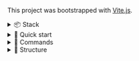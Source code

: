 This project was bootstrapped with [Vite.js](https://vitejs.dev).

<details>
<summary>📦 Stack</summary>

## 📦 Stack

-   [React.js](https://reactjs.org) - UI library
-   [Typescript](https://www.typescriptlang.org) - Static type checker
-   [Vite](https://vitejs.dev/) - Bundler
-   [Tanstack Router](https://tanstack.com/router/latest/docs/framework/react/overview) - Routing (file-based)
-   [@svg-use](https://github.com/fpapado/svg-use) - icon management tool
-   [Eslint](https://eslint.org/) - Code linter
-   [Prettier](https://prettier.io/) - Code formatter
-   [Husky](https://typicode.github.io/husky/) - commands execution handler on git events
-   [CLSX](https://github.com/lukeed/clsx) - classNames management tool
  
</details>


<details >
<summary>🚀 Quick start</summary>

##  🚀 Quick start

1. Install [Node.js](https://nodejs.org);
    > Require [Node.js](https://nodejs.org) version >=22.0.0
2. Install the NPM dependencies by running `npm ci`;
3. If you want to serve the application with base public path on your server, you should create `.env.production.local` and add the variable `VITE_BASE_PUBLIC_PATH="/foo"`.
</details>

<details >
<summary> 🤖 Commands</summary>

## 🤖 Commands

-   Run the local dev server at `localhost:3000`:
    ```
    npm run dev
    ```
-   Build your production site to `./dist/`:
    ```
    npm run build
    ```
-   Preview your build locally, before deploying at `localhost:4173`:
    ```
    npm run preview
    ```
-   Check your JavaScript/TypeScript for errors and warnings:
    ```
    npm run lint:eslint
    ```
-   Check your CSS for errors and warnings:
    ```
    npm run lint:stylelint
    ```
-   Check your code formatting:
    ```
    npm run lint:prettier
    ```
-   Fix your code formatting:
    ```
    npm run lint:prettier:fix
    ```
-   Check your code all together:
    ```
    npm run lint
    ```
-   Install husky:
    ```bash
    npm run prepare
    ```

</details>

<details>
<summary> 🧶 Structure</summary>

## 🧶 Structure

### API requests

API requests are created globally in the root of the project to be used inside API hooks. API request are not directly called in project, only in hooks.

API requests should be located inside `src/api` folder. 

API requests are performed with some library like `ky`, `axios` etc. Based on the library, `src/api` folder should contain the appropriate file `ky.ts` or `axios.ts`. This file should contain all instances for all origins.

Example:
```ts
// ky.ts

export const http = ky.create(...);
export const formsHttp = http.extend(...);
```

API requests should:
- be separated to files based on request origin `<originName>Http` -> `<originName>.ts`
  - Example: `formsHttp` -> `forms.ts`
- contain the requests to only the origin it is named for:
  ```ts
  // src/api/forms.ts

  // ✅ Allowed:
  import { formsHttp } from './ky';


  // ❌ Not allowed:
  import { formsHttp, dashboardHttp } from './ky'
  ```

#### API queryClient options

When Tanstack Query is used, queryClient entity is created once on project start, and is used within all the application. By setting it in global aoi folder, we will be able to use it wherever needed in the app.

The query client configuration file should be located at `src/api/queryClient.ts` and include configuration as follows as bare minimum:
```ts
import { QueryClient } from '@tanstack/react-query';

export const queryClient = new QueryClient({
    defaultOptions: {
        queries: {
            refetchOnWindowFocus: false,
            retry: 1,
        },
        mutations: {
            retry: 1,
        },
    },
});
```

This configuration should be passed to `<QueryClientProvider />` in `src/main.tsx` file.

>NOTE: This configuration as allowed to be used wherever using `useQueryClient` hook is not allowed:
>- routes loaders
>- functions may include api logic (setting query data etc.)


### Icons

Icons should be located at `src/icons` folder.

Every icon should:
- Have lowercase name with kebab case formatting (example: `profile.svg` or `airplane-landing.svg`)
  
Prerequisites:
- Compress exported SVG with [SVGOMG](https://jakearchibald.github.io/svgomg/) tool

### Contexts

Contexts are optional for the root of the project and components among all the project.

No matter, where the contexts will appear, they should:
- Have separate `contexts` folder inside the folder where the hooks will be used
  - Global contexts will be used in all the project, should be located at `src/contexts` folder. NOTE: Any component is allowed to call such contexts.
  - If context will be used inside single component exclusively, you should create `contexts` folder inside the component folder. Example: `src/components/ArticleCard/contexts`. NOTE: such contexts are not allowed to be used outside of the component scope where the hooks folder were created. If such case appears, then you should move the hook(s) into global hooks folder. The child components (`src/components/ArticleCard/components/*`) only are allowed to use the context inside

Each context should:
- Be created inside the `contexts` folder
- Have pascal case name, ending with `<contextName>Context` (example: `AuthContext.tsx`)
- NOTE: The context file name should match the context name inside the file

``` ts
// src/contexts/AuthContext.tsx

const AuthContext = createContext(...);
```

### Stores

Stores are optional for the root of the project. Current rules are applied for `zustand` stores

Stores are allowed to use in all the project.

Stores should:
- Have separate root `src/stores` folder

Each store should:
- Have camel case name, ending with `<storeName>Store` (example: `authStore.tsx`)
- NOTE: The store file name should match the store hook name name inside the file
  - `<storeName>Store.ts` -> `use<StoreName>Store.ts`

``` ts
// src/stores/authStore.ts

export const useAuthStore = create(...)
```

### Hooks

Hooks are optional for the root of the project and components among all the project.

No matter, where the hooks will appear, they should:
- Have separate `hooks` folder inside the folder where the hooks will be used
  - Global hooks will be used in all the project, should be located at `src/hooks` folder
  - If hook will be used inside single component exclusively, you should create `hooks` folder inside the component folder. Example: `src/components/ArticleCard/hooks`. NOTE: such hooks are not allowed to be used outside of the component scope where the hooks folder were created. If such case appears, then you should move the hook(s) into global hooks folder

Each hook should:
- Be created inside the `hooks` folder
- Have camel case name, starting with `use` (example: `useHavePermissions.ts`)
- NOTE: The hook file name should match the hook name inside the file

``` ts
// src/hooks/useHavePermissions.ts 

export const useHavePermissions = () => {...}
```

#### API hooks

Because of using Tanstack query, and its hooks mechanic, following the TkDodo's recommendations, all API requests should be inside custom hooks that call `useQuery` and `useMutation` hooks. API requests were described in the relevant section above.

API hooks should be located inside `src/hooks/api` folder. 

API hooks should:
- be named for the api file. `<apiFile>.ts` -> `use<ApiFile>Api.ts`
  - Example: `forms.ts` -> `useFormsApi.ts`
- contain all hooks for every function declared in the api requests file

Single API hook should:
- be named for the api request function. `<requestName>` -> `use<RequestName>`
  - Example: `submitForm` -> `useSubmitForm`

#### Query hooks

Query hooks can have the parameters to be passed like pagination, search params etc. These parameters should be passed into hooks as arguments. Recommended to pass the arguments as list of arguments, not as the object.

Example:
```ts
export const useGetBooks = (search: string) => {
    return useQuery({
        queryKey: ['books', search]
        // ...
    })
}

export const useGetBooksByAuthorName = (authorName: string, search: string) => {
    return useQuery({
        queryKey: ['books', authorName, search]
        // ...
    })
}
```

##### Query Keys

It is also recommended to manage query keys in appropriate way to use them inside project.

First things first, you should create the constant that includes queryKeys:
```ts
// src/hooks/api/useBooksApi.ts

export const FORMS_API_KEYS = {
    getAllBooks() {
        return {
            queryKey: ['books']
        }
    },
    getBooks(search: string) {
        return {
            queryKey: ['books', search]
        }
    }
    // ...
}
```

>NOTE: Query keys contacts are allowed to be used in all the project to make invalidations and prefetched possible on a lot of events occur by user activities.

And apply this in:
- Query hooks:
  ```ts
  export const useGetBooks = (search: string) => {
    return useQuery({
        ...FORMS_API_KEYS.getBooks(search)
        // ...
    })
  }   
  ```
- Query options:
  ```ts
  export const getBooksQueryOptions = (search: string) => {
    return queryOption({
        ...FORMS_API_KEYS.getBooks(search)
        // ...
    });
  }

  export const useGetBooks = (search: string) => {
    return getBooksQueryOptions(search);
  }  
  ```
- Query invalidations:
  ```ts
  import { FORMS_API_KEYS } from '@/api/books';

  queryClient.invalidateQueries({
    queryKey: FORMS_API_KEYS.getAllBooks().queryKey
  })
  ```
- Query prefetches:
  ```ts
  import { FORMS_API_KEYS } from '@/api/books';

  queryClient.prefetchQuery({
     queryKey: FORMS_API_KEYS.getAllBooks().queryKey
  })

  // or

  queryClient.getQueryData({
     queryKey: FORMS_API_KEYS.getAllBooks().queryKey
  })
  ```

#### Mutation hooks

Mutation hooks from `useMutation` return the callable function as result, so no need to pass the arguments into hook call. But everything can happen to pass initial arguments into hook body directly for query client logic or whatever.

```ts
// src/api/books.ts

export const addBookToFavorites = (bookId: string) => {...}

// src/hooks/api/useBooksApi.ts

import { addBookToFavorites } from '@/api/books';

export const useAddBookToFavorites = () => {
    return useMutation({
        mutationFn: addBookToFavorites
        // ...
    })
}

// somewhere
import { useAddBookToFavorites } from '@/hooks/api/useBooksApi';

// ...

const { mutate: addBookToFavorites } = useAddBookToFavorites();

// ...

addBookToFavorites(bookId, {...})

```

### Utility functions

Utility functions are optional for the root of the project and components among all the project.

No matter, where the utils will appear, they should:
- Have separate `utils` folder inside the folder where the utils will be used
  - Global utils will be used in all the project, should be located at `src/utils` folder
  - If util will be used inside single component exclusively, you should create `utils` folder inside the component folder. Example: `src/components/ArticleCard/utils`. NOTE: such utils are not allowed to be used outside of the component scope where the utils folder were created. If such case appears, then you should move the util(s) into global utils folder

Each util should:
- Be created inside the `utils` folder
- Have camel case name (example: `getHasPermissions.ts`)
- NOTE: The util file name should match the util name inside the file
- (Optional): Unit tests can be written for the util
  - `<utilName>.ts` -> `<utilName>.test.ts`
  
``` ts
//getHasPermissions.ts

export const getHasPermissions = () => {...}
```

>NOTE: There is also the another type of utils - sort of primitive which are 100% sure they return predictable result and no need in tests, so these utils should be located at `.../utils/common.ts`

### Constants

Constants are optional for the root of the project and components among all the project.

There are 2 types of constants to use:
- Regular constants (`constants.ts`)
- Schemas constants (`schemas.ts`)

The rules described below are applied for both of them.
The only difference is:
- `constants.ts` - for regular constants like time tokens, regexps etc.
- `schemas.ts` - for `zod` schemas will be used in other schemas in all the project

No matter, where the constants will appear, they should:
- Have separate `constants.ts` file inside the folder where the constants will be created
  - Global constants will be used in all the project, should be located at `src/constants.ts` file
  - If constants will be used inside single component exclusively, you should create `utils` folder inside the component folder. Example: `src/components/ArticleCard/constants.ts`. 
   >NOTE: such constants are not allowed to be used outside of the component scope where the constants file were created. If such case appears, then you should move the constants(s) into global constants file

#### Schemas

One more thing should be applied to schemas:
- Each schema should have camel case name with ending `<schemaName>Schema`.
```ts
export const signUpSchema = ...
```

### Types

Types are optional for the root of the project and components among all the project.

The root project types should include:
- Generic global types
- Global primitive types for several components

The components types should include:
- Component props
- Components props partitions

### Styles

Styles are optional for the root of the project and components among all the project.

The global styles are located inside `src/styles` folder
This folder should include:
- `index.css` - root project styles (incl. imports of other root style files described below)
- `reset.css` - predefined browsers styles reset file
- `variables.css` - (optional) global variables file. This file can be created if there are a lot of variables to create and manage them easily. In case of ~25 variables they can still be maintained in `index.css`. 
- `fonts.css` - (optional) global fonts to be implemented through `@font-face` directive.

### Components
Components should be located at:
- `src/ui`
  - basic primitive components (Example: buttons, typography, wrappers etc.)
  - do not have complex logic (complex hooks, contexts)
  - can NOT use `src/components` components inside
- `src/components` 
  - complex components use `src/ui` components inside as building blocks
  - Can have any types of hooks, contexts inside


#### Anatomy

The component should:
- Have separate folder
- Have pascal case name (example: `Button` or `ArticleCard`)
- Have default export of the component itself

The component folder should contain:
- `<ComponentName>.tsx` - the component JSX
- `<ComponentName>.module.css` - the styles of component file (optional)
- `index.ts` the entry point file for exporting required modules from component
  
```ts
export * from './<ComponentName>';
export { default } from './<ComponentName>';
// ... if needed, may export types and/or constants
```

> NOTE: If component ha to haves hooks/utils/constants/contexts, take a look at relevant chapters above.

### Modules

Modules are core blocks are used for routing. Router entries render modules only. It is not allowed to pass the components from `src/components` or `src/ui`.

Modules are located at `src/modules` folder.

Modules represent pages we should display within router. Modules hierarchy may also represent the routes subrouting.

Every module should:
- be named for the route it represent:
  - `http://localhost:3000/about` -> `src/modules/About`
- have the same architecture as `src/components` or `src/ui` as described above
- have no props
- module name should match the module component name:
  ```ts
  // src/modules/About/About.tsx

  export const About: React.FC = () => {...}
  ```
  
Modules are allowed:
- to use `src/components` and/or `src/ui` components inside
- to have owb hooks
- to have own constants/schemas/styles
- to have own sub-components (`src/modules/About/components/...`)
- to use its sub-modules inside if it is not a sub-route

#### Submodules

Submodules are the modules inside the some module (`src/modules/About/components/...`).

Submodules may have everything regular modules can have and do, but they can be used in two ways:
- as sub-component for the rot module
  - but it is already not allowed to be used as sub-route
- as sub-route:
  - `src/modules/About/components/Settings` -> `http://localhost:3000/about/settings`

### Routing

Tanstack Router is used as main router utility with file-based routing functionality.

Routes are located at `src/routes` folder.

#### `__root.tsx` file

Thi file is used to set up the initial router with global component and parameters.

Root file may include:
- Devtools
- Global context providers
- 404 page set up

#### File-based routing

All files and folders inside `src/routes` folder are represented as client routes by the file name:
```
src/routes/index.tsx -> http://localhost:3000/
src/routes/about.tsx -> http://localhost:3000/about/
src/routes/about/settings.tsx -> http://localhost:3000/about/settings
``` 

Folders cam include the subroutes and index route:
```
src/routes/about/index.tsx -> http://localhost:3000/about/
src/routes/about/settings.tsx -> http://localhost:3000/about/settings
``` 

Routes can be lazy-loaded or not.

Lazy-loaded routes can:
- render the module dynamically when the route is called
- include pending components
- include error component
- include 404 component

Regular route can:
- everything lazy-loaded routes can
- validate search parameters
- perform prefetches with loader
- perform actions before loader executes

>NOTE: regular routes have more memory load, so if no need in search parameters load or prefetch, plea use lazy routes.

Route have different file naming convection inside `src/routes` folder:

Routes should:
- be named with kebab-case lowercase (`src/routes/<route-name>.tsx`)
- If lazy - add `.lazy` before `.tsx` (`src/routes/<route-name>.lazy.tsx`)
- have no props
- have route module name matched to route name but pascal-case ending with `<ModuleName>Page`:
  ```ts
  // src/routes/about.tsx

  import About from '@/modules/about';

  const AboutPage = createLazyFileRoute('/about')({
    component: About
  }) 
  ```

#### Mixing route types

There is possibility to have route mixing between lazy and regular.

We are able to split the logic this way:
- Regular route
  - validate search parameters
  - perform prefetches with loader
  - perform actions before loader executes
- Lazy route
  - render the module dynamically when the route is called
  
In terms of code it looks this way:

Folder structure:
```
src/
└── routes/
    └── about/
        ├── index.tsx
        └── index.lazy.tsx
```

```ts
// index.lazy.tsx

import About from '@/modules/about';

const AboutPage = createLazyFileRoute('/about')({
    component: About
}) 

// index.tsx
import { noopReturnNull } from '@/utils/common';

const AboutPage = createFileRoute('/about')({
    component: noopReturnNull,
    validateSearch(search) {...},
    beforeLoad() {...}
    loader({ search }) {...},
}) 
```

#### Layouts

Tanstack router allows to create layouts.

Layouts should:
- be named for layout semanticsm kebab-cae, starting with `_` and ending with `-layout`:
  - Example: `src/routes/_protected-layout/`
- have both folder and file (not lazy) named by this layout:
  ```
  src/
    └── routes/
        ├── _protected-layout/
        │   └── index.lazy.tsx
        └── _protected-layout.tsx
  ```

Layout component should be stored at `src/components/layouts` folder.

Layout components should:
- have same structure as `src/components` have
- include `<Outlet />` a child of component
- have no props

```ts
// src/components/layouts/ProtectedLayout/ProtectedLayout.tsx
import { Outlet } from '@tanstack/react-router';

const ProtectedLayout: React.FC = () => {
    return (
        <div>
            // ...
            <Outlet />
        </div>
    )
}

// src/routes/_protected-layout.tsx

import ProtectedLayout from '@/components/layouts/ProtectedLayout';

const ProtectedLayoutPage = createFileRoute('/_protected-layout')({
    component: ProtectedLayout
    // ...
})
```

#### Route API hooks

Routes have own hooks like `useSearch` and `useNavigate` or other that `getRouteApi` return ([docs](https://tanstack.com/router/v1/docs/framework/react/api/router/getRouteApiFunction)). For optimizing the router tree iterations and by following the maintainer recommendations we should have the `from` attribute predefined for each route we have the hooks calls at.

it is recommended to create custom route hooks for each module as follows:

```ts
// src/modules/About/hooks/ueAboutRouteApi.ts

import { getRouteApi } from '@tanstack/react-router';

const aboutRouteApi = getRouteApi('/about');

export const ueAboutRouteApi = () => {
    const search = aboutRouteApi.useSearch();
    const navigate =  aboutRouteApi.useNavigate();

    return { search, navigate };
}

// src/modules/About/About.tsx

const About: React.FC = () => {
    const { search, navigate } = ueAboutRouteApi();

    // ...
}
```

If no search needed, you may just return the navigate. Route API logic allows us to get the route data directly by setting the entry point as route id, which is autocompleted in dev mode launched.

This methodology can be applied to layouts a well.

<details>
<summary> ✳️ Icons Usage</summary>

## ✳️ Icons Usage

1. Collect all icons as separate files with `.svg` extension and kebab-case naming. 

Example:
```md
src
├── icons
│   ├── arrow-left.svg
│   ├── search.svg
│   └── arrow-right-circle.svg
```

2. Import icon required as follows:
```ts
import { Component as ArrowLeftIcon } from '@/icons/arrow-left.svg?svgUse';
```

3. Use the icon as regular JSX component:
```ts
<ArrowLeftIcon className={s.icon} />
```

Type of the component and its props:
Location: `Location: node_modules/@svg-use/react/dist/esm/ThemesExternalSvg.d.ts`

```ts
declare const createThemedExternalSvg: ({ url, id, viewBox }: FactoryProps) => (props: ThemeProps & SVGAttributes<SVGSVGElement>) => JSX.Element;

export interface ThemeProps {
	color?: string;
	colorSecondary?: string;
	colorTertiary?: string;
}
```

Key moments:

- 👉 Import Component names export, then name it as applicable icon naming is.
- 👉 Autocomplete will support path to the svg file, ⚠️BUT⚠️ you should add ?svgUse param at the end of import statement for @svg-use to work
</details
